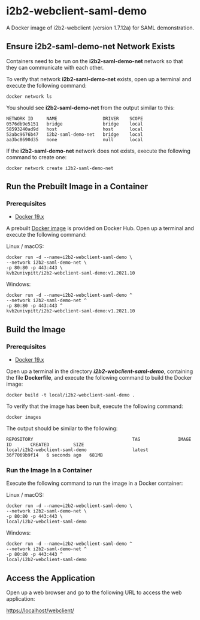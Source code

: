 # i2b2-webclient-saml-demo

A Docker image of i2b2-webclient (version 1.7.12a) for SAML demonstration.

## Ensure i2b2-saml-demo-net Network Exists

Containers need to be run on the **i2b2-saml-demo-net** network so that they can communicate with each other.

To verify that network **i2b2-saml-demo-net** exists, open up a terminal and execute the following command:

```
docker network ls
```

You should see **i2b2-saml-demo-net** from the output similar to this:

```
NETWORK ID     NAME                 DRIVER    SCOPE
0576db9e5151   bridge               bridge    local
58593240ad9d   host                 host      local
52abc9676b47   i2b2-saml-demo-net   bridge    local
aa3bc8690d35   none                 null      local
```

If the **i2b2-saml-demo-net** network does not exists, execute the following command to create one:

```
docker network create i2b2-saml-demo-net
```

## Run the Prebuilt Image in a Container

### Prerequisites

- [Docker 19.x](https://docs.docker.com/get-docker/)

A prebuilt [Docker image](https://hub.docker.com/r/kvb2univpitt/i2b2-webclient-saml-demo) is provided on Docker Hub.  Open up a terminal and execute the following command:

Linux / macOS:

```
docker run -d --name=i2b2-webclient-saml-demo \
--network i2b2-saml-demo-net \
-p 80:80 -p 443:443 \
kvb2univpitt/i2b2-webclient-saml-demo:v1.2021.10
```

Windows:

```
docker run -d --name=i2b2-webclient-saml-demo ^
--network i2b2-saml-demo-net ^
-p 80:80 -p 443:443 ^
kvb2univpitt/i2b2-webclient-saml-demo:v1.2021.10
```

## Build the Image

### Prerequisites

- [Docker 19.x](https://docs.docker.com/get-docker/)

Open up a terminal in the directory ***i2b2-webclient-saml-demo***, containing the file **Dockerfile**, and execute the following command to build the Docker image:

```
docker build -t local/i2b2-webclient-saml-demo .
```

To verify that the image has been buit, execute the following command:

```
docker images
```

The output should be similar to the following:

```
REPOSITORY                                     TAG              IMAGE ID       CREATED         SIZE
local/i2b2-webclient-saml-demo                 latest           36f7069b9f14   6 seconds ago   681MB
```

### Run the Image In a Container

Execute the following command to run the image in a Docker container:

Linux / macOS:

```
docker run -d --name=i2b2-webclient-saml-demo \
--network i2b2-saml-demo-net \
-p 80:80 -p 443:443 \
local/i2b2-webclient-saml-demo
```

Windows:

```
docker run -d --name=i2b2-webclient-saml-demo ^
--network i2b2-saml-demo-net ^
-p 80:80 -p 443:443 ^
local/i2b2-webclient-saml-demo
```

## Access the Application

Open up a web browser and go to the following URL to access the web application:

[https://localhost/webclient/](https://localhost/webclient/)
